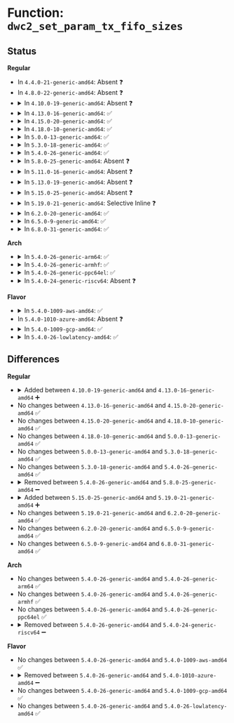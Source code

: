 # Function: <code>dwc2_set_param_tx_fifo_sizes</code>

## Status
<b>Regular</b>
<ul>
<li>
In <code>4.4.0-21-generic-amd64</code>: Absent ❓
</li>
<li>
In <code>4.8.0-22-generic-amd64</code>: Absent ❓
</li>
<li>
<details>
<summary>In <code>4.10.0-19-generic-amd64</code>: Absent ❓</summary>

```json
{
  "name": "dwc2_set_param_tx_fifo_sizes",
  "collision_type": "Unique Static",
  "inline_type": "Full",
  "funcs": [
    {
      "addr": 18446744071585866864,
      "name": "dwc2_set_param_tx_fifo_sizes",
      "external": false,
      "loc": "drivers/usb/dwc2/params.c:1047",
      "file": "drivers/usb/dwc2/params.c",
      "inline": "not declared, inlined",
      "caller_inline": [
        "drivers/usb/dwc2/params.c:dwc2_set_parameters"
      ],
      "caller_func": []
    }
  ],
  "symbols": []
}
```
</details>
</li>
<li>
<details>
<summary>In <code>4.13.0-16-generic-amd64</code>: ✅</summary>

```c
void dwc2_set_param_tx_fifo_sizes(struct dwc2_hsotg * hsotg)
```

```json
{
  "name": "dwc2_set_param_tx_fifo_sizes",
  "collision_type": "Unique Static",
  "inline_type": "No",
  "funcs": [
    {
      "addr": 18446744071585949360,
      "name": "dwc2_set_param_tx_fifo_sizes",
      "external": false,
      "loc": "drivers/usb/dwc2/params.c:228",
      "file": "drivers/usb/dwc2/params.c",
      "inline": "seen, unknown",
      "caller_inline": [],
      "caller_func": [
        "drivers/usb/dwc2/params.c:dwc2_init_params",
        "drivers/usb/dwc2/params.c:dwc2_init_params"
      ]
    }
  ],
  "symbols": [
    {
      "addr": 18446744071585949360,
      "name": "dwc2_set_param_tx_fifo_sizes",
      "section": ".text",
      "bind": "STB_LOCAL",
      "size": 57
    }
  ]
}
```
</details>
</li>
<li>
<details>
<summary>In <code>4.15.0-20-generic-amd64</code>: ✅</summary>

```c
void dwc2_set_param_tx_fifo_sizes(struct dwc2_hsotg * hsotg)
```

```json
{
  "name": "dwc2_set_param_tx_fifo_sizes",
  "collision_type": "Unique Static",
  "inline_type": "No",
  "funcs": [
    {
      "addr": 18446744071586392688,
      "name": "dwc2_set_param_tx_fifo_sizes",
      "external": false,
      "loc": "drivers/usb/dwc2/params.c:240",
      "file": "drivers/usb/dwc2/params.c",
      "inline": "seen, unknown",
      "caller_inline": [],
      "caller_func": [
        "drivers/usb/dwc2/params.c:dwc2_init_params",
        "drivers/usb/dwc2/params.c:dwc2_init_params"
      ]
    }
  ],
  "symbols": [
    {
      "addr": 18446744071586392688,
      "name": "dwc2_set_param_tx_fifo_sizes",
      "section": ".text",
      "bind": "STB_LOCAL",
      "size": 63
    }
  ]
}
```
</details>
</li>
<li>
<details>
<summary>In <code>4.18.0-10-generic-amd64</code>: ✅</summary>

```c
void dwc2_set_param_tx_fifo_sizes(struct dwc2_hsotg * hsotg)
```

```json
{
  "name": "dwc2_set_param_tx_fifo_sizes",
  "collision_type": "Unique Static",
  "inline_type": "No",
  "funcs": [
    {
      "addr": 18446744071586653168,
      "name": "dwc2_set_param_tx_fifo_sizes",
      "external": false,
      "loc": "drivers/usb/dwc2/params.c:241",
      "file": "drivers/usb/dwc2/params.c",
      "inline": "seen, unknown",
      "caller_inline": [],
      "caller_func": [
        "drivers/usb/dwc2/params.c:dwc2_init_params",
        "drivers/usb/dwc2/params.c:dwc2_check_params"
      ]
    }
  ],
  "symbols": [
    {
      "addr": 18446744071586653168,
      "name": "dwc2_set_param_tx_fifo_sizes",
      "section": ".text",
      "bind": "STB_LOCAL",
      "size": 63
    }
  ]
}
```
</details>
</li>
<li>
<details>
<summary>In <code>5.0.0-13-generic-amd64</code>: ✅</summary>

```c
void dwc2_set_param_tx_fifo_sizes(struct dwc2_hsotg * hsotg)
```

```json
{
  "name": "dwc2_set_param_tx_fifo_sizes",
  "collision_type": "Unique Static",
  "inline_type": "No",
  "funcs": [
    {
      "addr": 18446744071586805024,
      "name": "dwc2_set_param_tx_fifo_sizes",
      "external": false,
      "loc": "drivers/usb/dwc2/params.c:247",
      "file": "drivers/usb/dwc2/params.c",
      "inline": "seen, unknown",
      "caller_inline": [],
      "caller_func": [
        "drivers/usb/dwc2/params.c:dwc2_init_params",
        "drivers/usb/dwc2/params.c:dwc2_check_params"
      ]
    }
  ],
  "symbols": [
    {
      "addr": 18446744071586805024,
      "name": "dwc2_set_param_tx_fifo_sizes",
      "section": ".text",
      "bind": "STB_LOCAL",
      "size": 63
    }
  ]
}
```
</details>
</li>
<li>
<details>
<summary>In <code>5.3.0-18-generic-amd64</code>: ✅</summary>

```c
void dwc2_set_param_tx_fifo_sizes(struct dwc2_hsotg * hsotg)
```

```json
{
  "name": "dwc2_set_param_tx_fifo_sizes",
  "collision_type": "Unique Static",
  "inline_type": "No",
  "funcs": [
    {
      "addr": 18446744071587063296,
      "name": "dwc2_set_param_tx_fifo_sizes",
      "external": false,
      "loc": "drivers/usb/dwc2/params.c:269",
      "file": "drivers/usb/dwc2/params.c",
      "inline": "seen, unknown",
      "caller_inline": [],
      "caller_func": [
        "drivers/usb/dwc2/params.c:dwc2_init_params",
        "drivers/usb/dwc2/params.c:dwc2_check_params"
      ]
    }
  ],
  "symbols": [
    {
      "addr": 18446744071587063296,
      "name": "dwc2_set_param_tx_fifo_sizes",
      "section": ".text",
      "bind": "STB_LOCAL",
      "size": 57
    }
  ]
}
```
</details>
</li>
<li>
<details>
<summary>In <code>5.4.0-26-generic-amd64</code>: ✅</summary>

```c
void dwc2_set_param_tx_fifo_sizes(struct dwc2_hsotg * hsotg)
```

```json
{
  "name": "dwc2_set_param_tx_fifo_sizes",
  "collision_type": "Unique Static",
  "inline_type": "No",
  "funcs": [
    {
      "addr": 18446744071587263632,
      "name": "dwc2_set_param_tx_fifo_sizes",
      "external": false,
      "loc": "drivers/usb/dwc2/params.c:269",
      "file": "drivers/usb/dwc2/params.c",
      "inline": "seen, unknown",
      "caller_inline": [],
      "caller_func": [
        "drivers/usb/dwc2/params.c:dwc2_init_params",
        "drivers/usb/dwc2/params.c:dwc2_check_params"
      ]
    }
  ],
  "symbols": [
    {
      "addr": 18446744071587263632,
      "name": "dwc2_set_param_tx_fifo_sizes",
      "section": ".text",
      "bind": "STB_LOCAL",
      "size": 57
    }
  ]
}
```
</details>
</li>
<li>
<details>
<summary>In <code>5.8.0-25-generic-amd64</code>: Absent ❓</summary>

```json
{
  "name": "dwc2_set_param_tx_fifo_sizes",
  "collision_type": "Unique Static",
  "inline_type": "Full",
  "funcs": [
    {
      "addr": 18446744071588122585,
      "name": "dwc2_set_param_tx_fifo_sizes",
      "external": false,
      "loc": "drivers/usb/dwc2/params.c:302",
      "file": "drivers/usb/dwc2/params.c",
      "inline": "not declared, inlined",
      "caller_inline": [
        "drivers/usb/dwc2/params.c:dwc2_check_params",
        "drivers/usb/dwc2/params.c:dwc2_set_default_params"
      ],
      "caller_func": []
    }
  ],
  "symbols": []
}
```
</details>
</li>
<li>
<details>
<summary>In <code>5.11.0-16-generic-amd64</code>: Absent ❓</summary>

```json
{
  "name": "dwc2_set_param_tx_fifo_sizes",
  "collision_type": "Unique Static",
  "inline_type": "Full",
  "funcs": [
    {
      "addr": 18446744071591555701,
      "name": "dwc2_set_param_tx_fifo_sizes",
      "external": false,
      "loc": "drivers/usb/dwc2/params.c:303",
      "file": "drivers/usb/dwc2/params.c",
      "inline": "not declared, inlined",
      "caller_inline": [
        "drivers/usb/dwc2/params.c:dwc2_check_params",
        "drivers/usb/dwc2/params.c:dwc2_set_default_params"
      ],
      "caller_func": []
    }
  ],
  "symbols": []
}
```
</details>
</li>
<li>
<details>
<summary>In <code>5.13.0-19-generic-amd64</code>: Absent ❓</summary>

```json
{
  "name": "dwc2_set_param_tx_fifo_sizes",
  "collision_type": "Unique Static",
  "inline_type": "Full",
  "funcs": [
    {
      "addr": 18446744071588045829,
      "name": "dwc2_set_param_tx_fifo_sizes",
      "external": false,
      "loc": "drivers/usb/dwc2/params.c:318",
      "file": "drivers/usb/dwc2/params.c",
      "inline": "not declared, inlined",
      "caller_inline": [
        "drivers/usb/dwc2/params.c:dwc2_init_params",
        "drivers/usb/dwc2/params.c:dwc2_check_params"
      ],
      "caller_func": []
    }
  ],
  "symbols": []
}
```
</details>
</li>
<li>
<details>
<summary>In <code>5.15.0-25-generic-amd64</code>: Absent ❓</summary>

```json
{
  "name": "dwc2_set_param_tx_fifo_sizes",
  "collision_type": "Unique Static",
  "inline_type": "Full",
  "funcs": [
    {
      "addr": 18446744071592583843,
      "name": "dwc2_set_param_tx_fifo_sizes",
      "external": false,
      "loc": "drivers/usb/dwc2/params.c:318",
      "file": "drivers/usb/dwc2/params.c",
      "inline": "not declared, inlined",
      "caller_inline": [
        "drivers/usb/dwc2/params.c:dwc2_check_params",
        "drivers/usb/dwc2/params.c:dwc2_set_default_params"
      ],
      "caller_func": []
    }
  ],
  "symbols": []
}
```
</details>
</li>
<li>
<details>
<summary>In <code>5.19.0-21-generic-amd64</code>: Selective Inline ❓</summary>

```c
void dwc2_set_param_tx_fifo_sizes(struct dwc2_hsotg * hsotg)
```

```json
{
  "name": "dwc2_set_param_tx_fifo_sizes",
  "collision_type": "Unique Static",
  "inline_type": "Selective",
  "funcs": [
    {
      "addr": 18446744071590083328,
      "name": "dwc2_set_param_tx_fifo_sizes",
      "external": false,
      "loc": "drivers/usb/dwc2/params.c:385",
      "file": "drivers/usb/dwc2/params.c",
      "inline": "not declared, inlined",
      "caller_inline": [],
      "caller_func": [
        "drivers/usb/dwc2/params.c:dwc2_check_params",
        "drivers/usb/dwc2/params.c:dwc2_set_default_params"
      ]
    }
  ],
  "symbols": [
    {
      "addr": 18446744071590083328,
      "name": "dwc2_set_param_tx_fifo_sizes",
      "section": ".text",
      "bind": "STB_LOCAL",
      "size": 67
    }
  ]
}
```
</details>
</li>
<li>
<details>
<summary>In <code>6.2.0-20-generic-amd64</code>: ✅</summary>

```c
void dwc2_set_param_tx_fifo_sizes(struct dwc2_hsotg * hsotg)
```

```json
{
  "name": "dwc2_set_param_tx_fifo_sizes",
  "collision_type": "Unique Static",
  "inline_type": "No",
  "funcs": [
    {
      "addr": 18446744071591692080,
      "name": "dwc2_set_param_tx_fifo_sizes",
      "external": false,
      "loc": "drivers/usb/dwc2/params.c:359",
      "file": "drivers/usb/dwc2/params.c",
      "inline": "seen, unknown",
      "caller_inline": [],
      "caller_func": [
        "drivers/usb/dwc2/params.c:dwc2_check_params",
        "drivers/usb/dwc2/params.c:dwc2_set_default_params"
      ]
    }
  ],
  "symbols": [
    {
      "addr": 18446744071591692080,
      "name": "dwc2_set_param_tx_fifo_sizes",
      "section": ".text",
      "bind": "STB_LOCAL",
      "size": 67
    }
  ]
}
```
</details>
</li>
<li>
<details>
<summary>In <code>6.5.0-9-generic-amd64</code>: ✅</summary>

```c
void dwc2_set_param_tx_fifo_sizes(struct dwc2_hsotg * hsotg)
```

```json
{
  "name": "dwc2_set_param_tx_fifo_sizes",
  "collision_type": "Unique Static",
  "inline_type": "No",
  "funcs": [
    {
      "addr": 18446744071592115456,
      "name": "dwc2_set_param_tx_fifo_sizes",
      "external": false,
      "loc": "drivers/usb/dwc2/params.c:380",
      "file": "drivers/usb/dwc2/params.c",
      "inline": "seen, unknown",
      "caller_inline": [],
      "caller_func": [
        "drivers/usb/dwc2/params.c:dwc2_check_params",
        "drivers/usb/dwc2/params.c:dwc2_set_default_params"
      ]
    }
  ],
  "symbols": [
    {
      "addr": 18446744071592115456,
      "name": "dwc2_set_param_tx_fifo_sizes",
      "section": ".text",
      "bind": "STB_LOCAL",
      "size": 67
    }
  ]
}
```
</details>
</li>
<li>
<details>
<summary>In <code>6.8.0-31-generic-amd64</code>: ✅</summary>

```c
void dwc2_set_param_tx_fifo_sizes(struct dwc2_hsotg * hsotg)
```

```json
{
  "name": "dwc2_set_param_tx_fifo_sizes",
  "collision_type": "Unique Static",
  "inline_type": "No",
  "funcs": [
    {
      "addr": 18446744071592855952,
      "name": "dwc2_set_param_tx_fifo_sizes",
      "external": false,
      "loc": "drivers/usb/dwc2/params.c:411",
      "file": "drivers/usb/dwc2/params.c",
      "inline": "seen, unknown",
      "caller_inline": [],
      "caller_func": [
        "drivers/usb/dwc2/params.c:dwc2_check_params",
        "drivers/usb/dwc2/params.c:dwc2_set_default_params"
      ]
    }
  ],
  "symbols": [
    {
      "addr": 18446744071592855952,
      "name": "dwc2_set_param_tx_fifo_sizes",
      "section": ".text",
      "bind": "STB_LOCAL",
      "size": 67
    }
  ]
}
```
</details>
</li>
</ul>
<b>Arch</b>
<ul>
<li>
<details>
<summary>In <code>5.4.0-26-generic-arm64</code>: ✅</summary>

```c
void dwc2_set_param_tx_fifo_sizes(struct dwc2_hsotg * hsotg)
```

```json
{
  "name": "dwc2_set_param_tx_fifo_sizes",
  "collision_type": "Unique Static",
  "inline_type": "No",
  "funcs": [
    {
      "addr": 18446603336500374960,
      "name": "dwc2_set_param_tx_fifo_sizes",
      "external": false,
      "loc": "drivers/usb/dwc2/params.c:269",
      "file": "drivers/usb/dwc2/params.c",
      "inline": "seen, unknown",
      "caller_inline": [],
      "caller_func": [
        "drivers/usb/dwc2/params.c:dwc2_init_params",
        "drivers/usb/dwc2/params.c:dwc2_check_params"
      ]
    }
  ],
  "symbols": [
    {
      "addr": 18446603336500374960,
      "name": "dwc2_set_param_tx_fifo_sizes",
      "section": ".text",
      "bind": "STB_LOCAL",
      "size": 52
    }
  ]
}
```
</details>
</li>
<li>
<details>
<summary>In <code>5.4.0-26-generic-armhf</code>: ✅</summary>

```c
void dwc2_set_param_tx_fifo_sizes(struct dwc2_hsotg * hsotg)
```

```json
{
  "name": "dwc2_set_param_tx_fifo_sizes",
  "collision_type": "Unique Static",
  "inline_type": "No",
  "funcs": [
    {
      "addr": 3232831768,
      "name": "dwc2_set_param_tx_fifo_sizes",
      "external": false,
      "loc": "drivers/usb/dwc2/params.c:269",
      "file": "drivers/usb/dwc2/params.c",
      "inline": "seen, unknown",
      "caller_inline": [],
      "caller_func": [
        "drivers/usb/dwc2/params.c:dwc2_init_params",
        "drivers/usb/dwc2/params.c:dwc2_check_params"
      ]
    }
  ],
  "symbols": [
    {
      "addr": 3232831768,
      "name": "dwc2_set_param_tx_fifo_sizes",
      "section": ".text",
      "bind": "STB_LOCAL",
      "size": 40
    }
  ]
}
```
</details>
</li>
<li>
<details>
<summary>In <code>5.4.0-26-generic-ppc64el</code>: ✅</summary>

```c
void dwc2_set_param_tx_fifo_sizes(struct dwc2_hsotg * hsotg)
```

```json
{
  "name": "dwc2_set_param_tx_fifo_sizes",
  "collision_type": "Unique Static",
  "inline_type": "No",
  "funcs": [
    {
      "addr": 13835058055293693488,
      "name": "dwc2_set_param_tx_fifo_sizes",
      "external": false,
      "loc": "drivers/usb/dwc2/params.c:269",
      "file": "drivers/usb/dwc2/params.c",
      "inline": "seen, unknown",
      "caller_inline": [],
      "caller_func": [
        "drivers/usb/dwc2/params.c:dwc2_init_params",
        "drivers/usb/dwc2/params.c:dwc2_check_params"
      ]
    }
  ],
  "symbols": [
    {
      "addr": 13835058055293693488,
      "name": "dwc2_set_param_tx_fifo_sizes",
      "section": ".text",
      "bind": "STB_LOCAL",
      "size": 48
    }
  ]
}
```
</details>
</li>
<li>
<details>
<summary>In <code>5.4.0-24-generic-riscv64</code>: Absent ❓</summary>

```json
{
  "name": "dwc2_set_param_tx_fifo_sizes",
  "collision_type": "Unique Static",
  "inline_type": "Full",
  "funcs": [
    {
      "addr": 18446743936277265422,
      "name": "dwc2_set_param_tx_fifo_sizes",
      "external": false,
      "loc": "drivers/usb/dwc2/params.c:269",
      "file": "drivers/usb/dwc2/params.c",
      "inline": "not declared, inlined",
      "caller_inline": [
        "drivers/usb/dwc2/params.c:dwc2_init_params",
        "drivers/usb/dwc2/params.c:dwc2_check_params"
      ],
      "caller_func": []
    }
  ],
  "symbols": []
}
```
</details>
</li>
</ul>
<b>Flavor</b>
<ul>
<li>
<details>
<summary>In <code>5.4.0-1009-aws-amd64</code>: ✅</summary>

```c
void dwc2_set_param_tx_fifo_sizes(struct dwc2_hsotg * hsotg)
```

```json
{
  "name": "dwc2_set_param_tx_fifo_sizes",
  "collision_type": "Unique Static",
  "inline_type": "No",
  "funcs": [
    {
      "addr": 18446744071586969712,
      "name": "dwc2_set_param_tx_fifo_sizes",
      "external": false,
      "loc": "drivers/usb/dwc2/params.c:269",
      "file": "drivers/usb/dwc2/params.c",
      "inline": "seen, unknown",
      "caller_inline": [],
      "caller_func": [
        "drivers/usb/dwc2/params.c:dwc2_init_params",
        "drivers/usb/dwc2/params.c:dwc2_check_params"
      ]
    }
  ],
  "symbols": [
    {
      "addr": 18446744071586969712,
      "name": "dwc2_set_param_tx_fifo_sizes",
      "section": ".text",
      "bind": "STB_LOCAL",
      "size": 57
    }
  ]
}
```
</details>
</li>
<li>
In <code>5.4.0-1010-azure-amd64</code>: Absent ❓
</li>
<li>
<details>
<summary>In <code>5.4.0-1009-gcp-amd64</code>: ✅</summary>

```c
void dwc2_set_param_tx_fifo_sizes(struct dwc2_hsotg * hsotg)
```

```json
{
  "name": "dwc2_set_param_tx_fifo_sizes",
  "collision_type": "Unique Static",
  "inline_type": "No",
  "funcs": [
    {
      "addr": 18446744071587218192,
      "name": "dwc2_set_param_tx_fifo_sizes",
      "external": false,
      "loc": "drivers/usb/dwc2/params.c:269",
      "file": "drivers/usb/dwc2/params.c",
      "inline": "seen, unknown",
      "caller_inline": [],
      "caller_func": [
        "drivers/usb/dwc2/params.c:dwc2_init_params",
        "drivers/usb/dwc2/params.c:dwc2_check_params"
      ]
    }
  ],
  "symbols": [
    {
      "addr": 18446744071587218192,
      "name": "dwc2_set_param_tx_fifo_sizes",
      "section": ".text",
      "bind": "STB_LOCAL",
      "size": 57
    }
  ]
}
```
</details>
</li>
<li>
<details>
<summary>In <code>5.4.0-26-lowlatency-amd64</code>: ✅</summary>

```c
void dwc2_set_param_tx_fifo_sizes(struct dwc2_hsotg * hsotg)
```

```json
{
  "name": "dwc2_set_param_tx_fifo_sizes",
  "collision_type": "Unique Static",
  "inline_type": "No",
  "funcs": [
    {
      "addr": 18446744071587324960,
      "name": "dwc2_set_param_tx_fifo_sizes",
      "external": false,
      "loc": "drivers/usb/dwc2/params.c:269",
      "file": "drivers/usb/dwc2/params.c",
      "inline": "seen, unknown",
      "caller_inline": [],
      "caller_func": [
        "drivers/usb/dwc2/params.c:dwc2_init_params",
        "drivers/usb/dwc2/params.c:dwc2_check_params"
      ]
    }
  ],
  "symbols": [
    {
      "addr": 18446744071587324960,
      "name": "dwc2_set_param_tx_fifo_sizes",
      "section": ".text",
      "bind": "STB_LOCAL",
      "size": 57
    }
  ]
}
```
</details>
</li>
</ul>

## Differences
<b>Regular</b>
<ul>
<li>
<details>
<summary>Added between <code>4.10.0-19-generic-amd64</code> and <code>4.13.0-16-generic-amd64</code> ➕</summary>

```c
void dwc2_set_param_tx_fifo_sizes(struct dwc2_hsotg * hsotg)
```
</details>
</li>
<li>
No changes between <code>4.13.0-16-generic-amd64</code> and <code>4.15.0-20-generic-amd64</code> ✅
</li>
<li>
No changes between <code>4.15.0-20-generic-amd64</code> and <code>4.18.0-10-generic-amd64</code> ✅
</li>
<li>
No changes between <code>4.18.0-10-generic-amd64</code> and <code>5.0.0-13-generic-amd64</code> ✅
</li>
<li>
No changes between <code>5.0.0-13-generic-amd64</code> and <code>5.3.0-18-generic-amd64</code> ✅
</li>
<li>
No changes between <code>5.3.0-18-generic-amd64</code> and <code>5.4.0-26-generic-amd64</code> ✅
</li>
<li>
<details>
<summary>Removed between <code>5.4.0-26-generic-amd64</code> and <code>5.8.0-25-generic-amd64</code> ➖</summary>

```c
void dwc2_set_param_tx_fifo_sizes(struct dwc2_hsotg * hsotg)
```
</details>
</li>
<li>
<details>
<summary>Added between <code>5.15.0-25-generic-amd64</code> and <code>5.19.0-21-generic-amd64</code> ➕</summary>

```c
void dwc2_set_param_tx_fifo_sizes(struct dwc2_hsotg * hsotg)
```
</details>
</li>
<li>
No changes between <code>5.19.0-21-generic-amd64</code> and <code>6.2.0-20-generic-amd64</code> ✅
</li>
<li>
No changes between <code>6.2.0-20-generic-amd64</code> and <code>6.5.0-9-generic-amd64</code> ✅
</li>
<li>
No changes between <code>6.5.0-9-generic-amd64</code> and <code>6.8.0-31-generic-amd64</code> ✅
</li>
</ul>
<b>Arch</b>
<ul>
<li>
No changes between <code>5.4.0-26-generic-amd64</code> and <code>5.4.0-26-generic-arm64</code> ✅
</li>
<li>
No changes between <code>5.4.0-26-generic-amd64</code> and <code>5.4.0-26-generic-armhf</code> ✅
</li>
<li>
No changes between <code>5.4.0-26-generic-amd64</code> and <code>5.4.0-26-generic-ppc64el</code> ✅
</li>
<li>
<details>
<summary>Removed between <code>5.4.0-26-generic-amd64</code> and <code>5.4.0-24-generic-riscv64</code> ➖</summary>

```c
void dwc2_set_param_tx_fifo_sizes(struct dwc2_hsotg * hsotg)
```
</details>
</li>
</ul>
<b>Flavor</b>
<ul>
<li>
No changes between <code>5.4.0-26-generic-amd64</code> and <code>5.4.0-1009-aws-amd64</code> ✅
</li>
<li>
<details>
<summary>Removed between <code>5.4.0-26-generic-amd64</code> and <code>5.4.0-1010-azure-amd64</code> ➖</summary>

```c
void dwc2_set_param_tx_fifo_sizes(struct dwc2_hsotg * hsotg)
```
</details>
</li>
<li>
No changes between <code>5.4.0-26-generic-amd64</code> and <code>5.4.0-1009-gcp-amd64</code> ✅
</li>
<li>
No changes between <code>5.4.0-26-generic-amd64</code> and <code>5.4.0-26-lowlatency-amd64</code> ✅
</li>
</ul>

